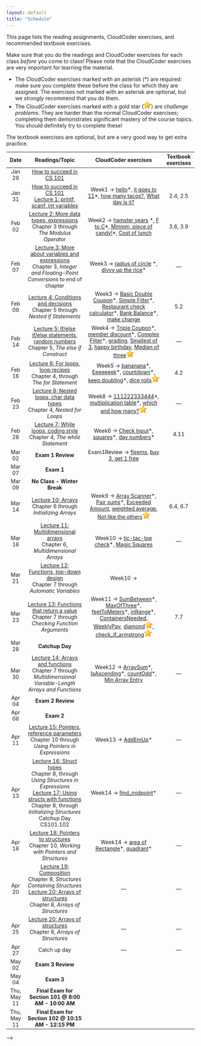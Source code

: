 ```yaml
---
layout: default
title: "Schedule"
---
```


This page lists the reading assignments, CloudCoder exercises, and recommended textbook exercises.

Make sure that you do the readings and CloudCoder exercises for each class *before* you come to class!  Please note that the CloudCoder exercises are very important for learning the material.

* The CloudCoder exercises marked with an asterisk (\*) are required: make sure you complete these before the class for which they are assigned.  The exercises not marked with an asterisk are optional, but we *strongly* recommend that you do them.
* The CloudCoder exercises marked with a gold star (![gold star](img/goldstar-tiny.png)) are *challenge problems*.  They are harder than the normal CloudCoder exercises; completing them demonstrates significant mastery of the course topics.  You should definitely try to complete these!

The textbook exercises are optional, but are a very good way to get extra practice.

Date | Readings/Topic | CloudCoder exercises | Textbook exercises
:----: | :--------: | :--------------------: | :------------------:
Jan 29 | [How to succeed in CS 101](success.html)
Jan 31 | [How to succeed in CS 101](success.html) <br /> [Lecture 1: printf, scanf, int variables](lectures/lecture01.html)| Week1 &rarr; [hello](https://cs.ycp.edu/cloudcoder/#exercise?c=34,p=1770)\*, [it goes to 11](https://cs.ycp.edu/cloudcoder/#exercise?c=34,p=1771)\*, [how many tacos?](https://cs.ycp.edu/cloudcoder/#exercise?c=34,p=1772), [What day is it?](https://cs.ycp.edu/cloudcoder/#exercise?c=34,p=1773) | 2.4, 2.5
Feb 02 | [Lecture 2: More data types, expressions](lectures/lecture02.html)<br>Chapter 3 through *The Modulus Operator* | Week2 &rarr; [hamster years](https://cs.ycp.edu/cloudcoder/#exercise?c=34,p=1774) \*, [F to C](https://cs.ycp.edu/cloudcoder/#exercise?c=34,p=1775)\*, [Mmmm, piece of candy!](https://cs.ycp.edu/cloudcoder/#exercise?c=34,p=1776)\*, [Cost of lunch](https://cs.ycp.edu/cloudcoder/#exercise?c=34,p=1777) | 3.6, 3.9
Feb 07 | [Lecture 3: More about variables and expressions](lectures/lecture03.html)<br>Chapter 3, *Integer and Floating-Point Conversions* to end of chapter | Week3 &rarr; [radius of circle](https://cs.ycp.edu/cloudcoder/#exercise?c=34,p=1778) \*, [divvy up the rice](https://cs.ycp.edu/cloudcoder/#exercise?c=34,p=1779)\* | &mdash;
Feb 09 | [Lecture 4: Conditions and decisions](lectures/lecture04.html)<br>Chapter 5 through *Nested if Statements* | Week3 &rarr; [Basic Double Coupon](https://cs.ycp.edu/cloudcoder/#exercise?c=34,p=1780)\*, [Simple Filter](https://cs.ycp.edu/cloudcoder/#exercise?c=34,p=1781)\*, [Restaurant check calculator](https://cs.ycp.edu/cloudcoder/#exercise?c=34,p=1783)\*, [Bank Balance](https://cs.ycp.edu/cloudcoder/#exercise?c=34,p=1782)\*, [make change](https://cs.ycp.edu/cloudcoder/#exercise?c=34,p=1817) | 5.2
Feb 14 | [Lecture 5: If/else if/else statements, random numbers](lectures/lecture05.html)<br>Chapter 5, *The else if Construct* | Week4 &rarr; [Triple Coupon](https://cs.ycp.edu/cloudcoder/#exercise?c=34,p=810)\*, [member discount](https://cs.ycp.edu/cloudcoder/#exercise?c=34,p=811)\*, [Complex Filter](https://cs.ycp.edu/cloudcoder/#exercise?c=34,p=812)\*, [grading](https://cs.ycp.edu/cloudcoder/#exercise?c=34,p=853), [Smallest of 3](https://cs.ycp.edu/cloudcoder/#exercise?c=34,p=866), [happy birthday](https://cs.ycp.edu/cloudcoder/#exercise?c=34,p=877), [Median of three](https://cs.ycp.edu/cloudcoder/#exercise?c=34,p=857)![gold star](img/goldstar-tiny.png) | &mdash;
Feb 16 | [Lecture 6: For loops, loop recipes](lectures/lecture06.html)<br>Chapter 4, through *The for Statement* | Week5 &rarr; [bananana](https://cs.ycp.edu/cloudcoder/#exercise?c=34,p=813)\*, [Eeeeeeek](https://cs.ycp.edu/cloudcoder/#exercise?c=34,p=842)\*, [countdown](https://cs.ycp.edu/cloudcoder/#exercise?c=34,p=814)\*, [keep doubling](https://cs.ycp.edu/cloudcoder/#exercise?c=34,p=815)\*, [dice rolls](https://cs.ycp.edu/cloudcoder/#exercise?c=34,p=844)![gold star](img/goldstar-tiny.png) | 4.2
Feb 23 | [Lecture 8: Nested loops, char data types](lectures/lecture08.html)<br>Chapter 4, *Nested for Loops* | Week8 &rarr; [111222333444](https://cs.ycp.edu/cloudcoder/#exercise?c=34,p=819)\*, [multiplication table](https://cs.ycp.edu/cloudcoder/#exercise?c=34,p=1832)\*, [which and how many?](https://cs.ycp.edu/cloudcoder/#exercise?c=34,p=1794)![gold star](img/goldstar-tiny.png) | &mdash;
Feb 28 | [Lecture 7: While loops, coding style](lectures/lecture07.html)<br>Chapter 4, *The while Statement* | Week6 &rarr; [Check Input](https://cs.ycp.edu/cloudcoder/#exercise?c=34,p=1790)\*, [squares](https://cs.ycp.edu/cloudcoder/#exercise?c=34,p=1791)\*, [day numbers](https://cs.ycp.edu/cloudcoder/#exercise?c=34,p=1792)\* | 4.11
Mar 02 | **Exam 1 Review** | Exam1Review &rarr; [fleems](https://cs.ycp.edu/cloudcoder/#exercise?c=17,p=854), [buy 3, get 1 free](https://cs.ycp.edu/cloudcoder/#exercise?c=17,p=859)
Mar 07 | **Exam 1**| |
Mar 09 | **No Class - Winter Break**| |
Mar 14 | [Lecture 10: Arrays](lectures/lecture10.html)<br>Chapter 6 through *Initializing Arrays* | Week9 &rarr; [Array Scanner](https://cs.ycp.edu/cloudcoder/#exercise?c=17,p=821)\*, [Pair sums](https://cs.ycp.edu/cloudcoder/#exercise?c=17,p=822)\*, [Exceeded Amount](https://cs.ycp.edu/cloudcoder/#exercise?c=17,p=823), [weighted average](https://cs.ycp.edu/cloudcoder/#exercise?c=17,p=875), [Not like the others](https://cs.ycp.edu/cloudcoder/#exercise?c=17,p=824)![gold star](img/goldstar-tiny.png) | 6.4, 6.7
Mar 16 | [Lecture 11: Multidimensional arrays](lectures/lecture11.html)<br>Chapter 6, *Multidimensional Arrays* | Week10 &rarr; [tic-tac-toe check](https://cs.ycp.edu/cloudcoder/#exercise?c=17,p=852)\*, [Magic Squares](https://cs.ycp.edu/cloudcoder/#exercise?c=17,p=864) | &mdash;
Mar 21 | [Lecture 12: Functions, top-down design](lectures/lecture12.html)<br>Chapter 7 through *Automatic Variables* | Week10 &rarr; 
Mar 23 | [Lecture 13: Functions that return a value](lectures/lecture13.html)<br>Chapter 7 through *Checking Function Arguments* | Week11 &rarr; [SumBetween](https://cs.ycp.edu/cloudcoder/#exercise?c=17,p=831)\*, [MaxOfThree](https://cs.ycp.edu/cloudcoder/#exercise?c=17,p=832)\*, [feetToMeters](https://cs.ycp.edu/cloudcoder/#exercise?c=17,p=849)\*, [inRange](https://cs.ycp.edu/cloudcoder/#exercise?c=17,p=850)\*, [ContainersNeeded](https://cs.ycp.edu/cloudcoder/#exercise?c=17,p=862), [WeeklyPay](https://cs.ycp.edu/cloudcoder/#exercise?c=17,p=863), [diamond](https://cs.ycp.edu/cloudcoder/#exercise?c=17,p=851)![gold star](img/goldstar-tiny.png), [check\_if\_armstrong](https://cs.ycp.edu/cloudcoder/#exercise?c=17,p=871)![gold star](img/goldstar-tiny.png) | 7.7
Mar 28 | **Catchup Day**| |
Mar 30 | [Lecture 14: Arrays and functions](lectures/lecture14.html)<br>Chapter 7 through *Multidimensional Variable-Length Arrays and Functions* | Week12 &rarr; [ArraySum](https://cs.ycp.edu/cloudcoder/#exercise?c=17,p=828)\*, [IsAscending](https://cs.ycp.edu/cloudcoder/#exercise?c=17,p=830)\*, [countOdd](https://cs.ycp.edu/cloudcoder/#exercise?c=17,p=829)\*, [Min Array Entry](https://cs.ycp.edu/cloudcoder/#exercise?c=17,p=865) | &mdash;
Apr 04 | **Exam 2 Review**| |
Apr 06 | **Exam 2**| |
Apr 11 | [Lecture 15: Pointers, reference parameters](lectures/lecture15.html)<br>Chapter 10 through *Using Pointers in Expressions* | Week13 &rarr; [AddEmUp](https://cs.ycp.edu/cloudcoder/#exercise?c=17,p=833)\* | &mdash;
Apr 13 | [Lecture 16: Struct types](lectures/lecture16.html)<br>Chapter 8, through *Using Structures in Expressions*<br>[Lecture 17: Using structs with functions](lectures/lecture17.html)<br>Chapter 8, through *Initializing Structures* <br>Catchup Day CS101.102| Week14 &rarr; [find\_midpoint](https://cs.ycp.edu/cloudcoder/#exercise?c=17,p=879)\* | &mdash;
Apr 18 | [Lecture 18: Pointers to structures](lectures/lecture18.html)<br>Chapter 10, *Working with Pointers and Structures* |  Week14 &rarr; [area of Rectangle](https://cs.ycp.edu/cloudcoder/#exercise?c=17,p=834)\*, [quadrant](https://cs.ycp.edu/cloudcoder/#exercise?c=17,p=860)\* | &mdash;
Apr 20 | [Lecture 19: Composition](lectures/lecture19.html)<br>Chapter 8, *Structures Containing Structures*<br>[Lecture 20: Arrays of structures](lectures/lecture20.html)<br>Chapter 8, *Arrays of Structures* | &mdash; | &mdash;
Apr 25 | [Lecture 20: Arrays of structures](lectures/lecture20.html)<br>Chapter 8, *Arrays of Structures* | &mdash; | &mdash;
Apr 27 | Catch up day | &mdash; | &mdash;
May 02 | **Exam 3 Review**| |
May 04 | **Exam 3**| |
Thu, May 11| **Final Exam for Section 101 @ 8:00 AM - 10:00 AM**
Thu, May 11| **Final Exam for Section 102 @ 10:15 AM - 12:15 PM**
-->

<!-- vim:set wrap: -->
<!-- vim:set linebreak: -->
<!-- vim:set nolist: -->

